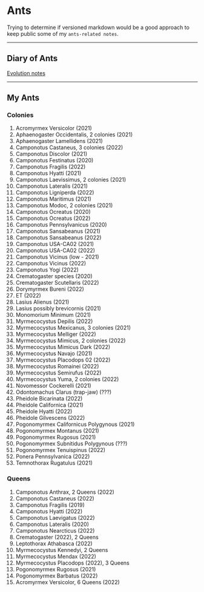 # Ants

Trying to determine if versioned markdown would be a good approach to keep public some of my `ants-related notes`.

---

## Diary of Ants
[Evolution notes](./diary.md)

---

<!-- 
When I receive a new Queen/Colony…
  Add it to My Ants (README.md)
  Add it to Internal Codes (README.md)
  Add it to Chart (chart.md)
  Add it to the diary (diary-202X.md)
  Add it to diapause (diapause.md)

When a Queen/Colony died…
  Add it to Dead Colonies (README.md)
  Add it to Dead section on Internal Codes (README.md)
  Put the note in the weekly post (diary-202X.md)
  Update basic template on the diary (diary-202X.md)
-->

##  My Ants

### Colonies

1. Acromyrmex Versicolor (2021)
1. Aphaenogaster Occidentalis, 2 colonies (2021)
1. Aphaenogaster Lamellidens (2021)
1. Camponotus Castaneus, 3 colonies (2022)
1. Camponotus Discolor (2021)
1. Camponotus Festinatus (2020)
1. Camponotus Fragilis (2022)
1. Camponotus Hyatti (2021)
1. Camponotus Laevissimus, 2 colonies (2021)
1. Camponotus Lateralis (2021)
1. Camponotus Ligniperda (2022)
1. Camponotus Maritimus (2021)
1. Camponotus Modoc, 2 colonies (2021)
1. Camponotus Ocreatus (2020)
1. Camponotus Ocreatus (2022)
1. Camponotus Pennsylvanicus (2020)
1. Camponotus Sansabeanus (2021)
1. Camponotus Sansabeanus (2022)
1. Camponotus USA-CA02 (2021)
1. Camponotus USA-CA02 (2022)
1. Camponotus Vicinus (low - 2021)
1. Camponotus Vicinus (2022)
1. Camponotus Yogi (2022)
1. Crematogaster species (2020)
1. Crematogaster Scutellaris (2022)
1. Dorymyrmex Bureni (2022)
1. ET (2022)
1. Lasius Alienus (2021)
1. Lasius possibly brevicornis (2021)
1. Monomorium Minimum (2021)
1. Myrmecocystus Depilis (2022)
1. Myrmecocystus Mexicanus, 3 colonies (2021)
1. Myrmecocystus Melliger (2022)
1. Myrmecocystus Mimicus, 2 colonies (2022)
1. Myrmecocystus Mimicus Dark (2022)
1. Myrmecocystus Navajo (2021)
1. Myrmecocystus Placodops 02 (2022)
1. Myrmecocystus Romainei (2022)
1. Myrmecocystus Semirufus (2022)
1. Myrmecocystus Yuma, 2 colonies (2022)
1. Novomessor Cockerelli (2021)
1. Odontomachus Clarus (trap-jaw) (???)
1. Pheidole Bicarinata (2022)
1. Pheidole Californica (2021)
1. Pheidole Hyatti (2022)
1. Pheidole Gilvescens (2022)
1. Pogonomyrmex Californicus Polygynous (2021)
1. Pogonomyrmex Montanus (2021)
1. Pogonomyrmex Rugosus (2021)
1. Pogonomyrmex Subnitidus Polygynous (???)
1. Pogonomyrmex Tenuispinus (2022)
1. Ponera Pennsylvanica (2022)
1. Temnothorax Rugatulus (2021)


### Queens

1. Camponotus Anthrax, 2 Queens (2022)
1. Camponotus Castaneus (2022)
1. Camponotus Fragilis (2019)
1. Camponotus Hyatti (2022)
1. Camponotus Laevigatus (2022)
1. Camponotus Lateralis (2020)
1. Camponotus Nearcticus (2022)
1. Crematogaster (2022), 2 Queens
1. Leptothorax Athabasca (2022)
1. Myrmecocystus Kennedyi, 2 Queens
1. Myrmecocystus Mendax (2022)
1. Myrmecocystus Placodops (2022), 3 Queens
1. Pogonomyrmex Rugosus (2021)
1. Pogonomyrmex Barbatus (2022)
1. Acromyrmex Versicolor, 6 Queens (2022)


<!--
Dead Queens/colonies
1. Acromyrmex Versicolor (2021-2021)
1. Acromyrmex Versicolor (ex 24) > Internal code: 50
1. Camponotus Laevigatus (2021-2021)
1. Camponotus Semitestaceus (2021-2021)
1. Liometopum Occidentale (2021-2021)
1. Myrmecocystus Mexicanus (2019-2021)
1. Myrmecocystus Mimicus, 2 colonies (2021-2021)
1. Myrmecocystus Navajo, 2 colonies (2021-2021)
1. Novomessor Cockerelli (2019-2021)
1. Pogonomyrmex Californicus (2021-2021)
1. Dorymyrmex Insanus (2021-2021)
1. Veromessor Andrei (2021-2022)
1. Myrmecocystus Romainei (2021-2022)
1. Myrmecocystus Mimicus (2022-2022)
1. Aphaenogaster Occidentalis (2021-2022)
1. Veromessor Pergandei (2022-2022)
1. Dorymyrmex Insanus (2021-2022)
1. Prenolepis Imparis (... - 2022)
1. Veromessor Pergandei (2022-2022)
1. Acromyrmex Versicolor (2021-2022)
1. Liometopum Occidentale (2021-2022)
1. Myrmecocystus Mimicus (2021-2022)
1. Veromessor Pergandei (2022-2022)
1. Camponotus Vicinus (high - 2021 - 2022)
1. Camponotus Fragilis (2021 - 2022)
1. Myrmecocystus Kennedyi (2021 - 2022)
1. Acromyrmex Versicolor (2021 - 2022)
1. Myrmecocystus Yuma (2022 - 2022)
1. Myrmecocystus Semirufus(2022 - 2022)
1. Ectomomyrmex Leeuwenhoeki (2022 - 2022)
1. Pogonomyrmex Barbatus (2022 - 2022)
1. Myrmecocystus Mexicanus Orange (2022 - 2022)
1. Pogonomyrmex Tenuispinus (2022 - 2022)
-->

<!--

## Care Sheets

1. [Camponotus Fragilis](./caresheets/camponotus-fragilis.md)
1. [Camponotus Laevigatus](./caresheets/camponotus-laevigatus.md)
1. [Camponotus Lateralis](./caresheets/camponotus-lateralis.md)
1. [Camponotus Pennsylvanicus](./caresheets/camponotus-pennsylvanicus.md)
1. [Camponotus Sansabeanus](./caresheets/camponotus-sansabeanus.md)
1. [Camponotus Vicinus Low](./caresheets/camponotus-vicinus-low.md)
1. [Camponotus Vicinus High](./caresheets/camponotus-vicinus-high.md)
1. [Novomessor cockerelli](./caresheets/novomessor-cockerelli.md)
1. [Pogonomyrmex californicus](./caresheets/pogonomyrmex-californicus.md)
1. [Veromessor andrei](./caresheets/veromessor-andrei.md)

-->

<!-- 

Internal Codes

DO NOT CHANGE ORDER.
Numbers based on tags.

  2. Camponotus Sansabeanus > Internal code: 30
  5. Camponotus Vicinus (low) > Internal code: 00
  7. Camponotus Fragilis > Internal code: 00
  8. Camponotus Lateralis > Internal code: 20
  9. Camponotus Hyatti > Internal code: 15
  10. Camponotus Maritimus > Internal code: 00
  11. Camponotus USA-CA02 > Internal code: 30
  12. Pogonomyrmex Rugosus > Internal code: 10
  31. Pogonomyrmex Californicus (3 Queens and workers) > Internal code: 00
  32. Camponotus Laevissimus > Internal code: 20
  33. Camponotus Modoc > Internal code: 16
  34. Camponotus Modoc > Internal code: 16
  39. Pheidole Californica > Internal code: 25
  44. Camponotus Hyatti > Internal code: 00
  46. Lasius Alienus > Internal code: 20
  48. Crematogaster species > Internal code: 33
  50. Camponotus Yogi > Internal code: 35
  51. Camponotus Laevigatus > Internal code: 13
  52. Camponotus Anthrax > Internal code: 13
  53. Camponotus Anthrax > Internal code: 13
  54. Camponotus USA-CA02 > Internal code: 36
  57. Camponotus Essigi > Internal code: 16
  58. Camponotus Essigi > Internal code: 16
  60. Aphaenogaster Occidentalis >  Internal code: 21
  66. Pogonomyrmex Montanus > Internal code: 25
  67. Myrmecocystus Depilis > Internal code: 20
  68. Camponotus Ligniperda > Internal code: 00
  69. Camponotus Castaneus > Internal code: 00
  70. Myrmecocystus Mimicus > Internal code: 10
  71. Myrmecocystus Melliger > Internal code: 20
  75. Camponotus Nearcticus > Internal code: 00
  76. Myrmecocystus Placodops > Internal code: 20
  77. Myrmecocystus Placodops > Internal code: 20
  78. Myrmecocystus Placodops > Internal code: 20
  79. Odontomachus Clarus (trap-jaw) > Internal code: 20
  80. Aphaenogaster Occidentalis > Internal code: 10
  81. Ectomomyrmex Leeuwenhoeki > Internal code: 20
  82. Pheidole Bicarinata > Internal code: 10
  83. Pogonomyrmex Barbatus > Internal code: 10
  84. Myrmecocystus Kennedyi > Internal code: 10
  85. Myrmecocystus Kennedyi > Internal code: 00
  86. Myrmecocystus Mimicus > Internal code: 10
  87. Camponotus Castaneus > Internal code: 00
  88. Myrmecocystus Mendax > Internal code: 30
  89. Myrmecocystus Mexicanus Orange > Internal code: 60
  90. Crematogaster > Internal code: 00
  91. Leptothorax Athabasca > Internal code: 15
  93. Pheidole Givescens > Internal code: 40
  94. Monomorium Minimum > Internal code: 10
  95. Pogonomyrmex Tenuispinus > Internal code: 50
  96. Pheidole Hyatti > Internal code: 00

  A5. Myrmecocystus Mimicus Dark  > Internal code: 42
  A4. Myrmecocystus Romainei > Internal code: 62
  A2. Camponotus Vicinus  > Internal code: 00
  A1. Camponotus Fragilis > Internal code: 00
  A3. Myrmecocystus Yuma > Internal code: 52
  A6. Myrmecocystus Placodops 02 > Internal code: 52

  A7. Aphaenogaster Lamellidens > Internal code: 25
  A8. Camponotus Discolor > Internal code: 20
  A9. Camponotus Laevissimus > Internal code: 20
  B1. Crematogaster Scutellaris > Internal code: 20
  B2. Dorymyrmex Bureni > Internal code: 10
  B3. ET > Internal code: 105
  B5. Pogonomyrmex Barbatus > Internal code: 20
  B7. Ponera Pennsylvanica > Internal code: 10
  B8. Casteneus ????

Formicariums:
  Acromyrmex Versicolor with Fungus > Internal code: 80
  Camponotus Festinatus > Internal code: 40
  Camponotus Pennsylvanicus > Internal code: 175
  Myrmecocystus Mexicanus > Internal code: 50
  Myrmecocystus Mexicanus > Internal code: 50
  Myrmecocystus Navajo > Internal code: 50
  Novomessor Cockerelli > Internal code: 37
  Pogonomyrmex Subnitidus Polygynous (with 4 Queens???) > Internal code: 80
  Camponotus Ocreatus >  Internal code: 45
  55. Camponotus Vicinus > Internal code: 16
  56. Camponotus Sansabeanus > Internal code: 21
  28. Acromyrmex Versicolor > Internal code: 35
  38. Temnothorax Rugatulus > Internal code: 43
  A7. Camponotus Ocreatus > Internal code: 00
  92. Myrmecocystus Yuma > Internal code: 40
  Myrmecocystus Semirufus > Internal code: 113



Acr Fungus:
Vic > Internal code: 105
  Fungus 1: 17
  Fungus 2: 18
  Queen 1 and F: 35
  Queen 2 and F: 35

B > Internal code: 91

Vic > Internal code: 125
  Fungus: 40
  Used formicarium: 10
  Shipping: 75

---

THA: 274
  5 Mini hearth XL:  5 x 55

THA: 600
  5 Mini hearth XL: 190
  Mini hearth XXL: 135
  Mini Hearth bifucarted: 65
  Nucleus plus Mini hearth XL: 210

Drew
  Formicarium with 1-chamber fungus-grower formicarium w/ substrate: 80
  
---

Dead:
  3. Camponotus Laevigatus > Internal code: 20
  6. Novomessor Cockerelli > Internal code: 45
  Ex 10. Camponotus Semitestaceus > Internal code: 30
  16. Liometopum Occidentale > Internal code: 00
  17. Myrmecocystus Navajo > Internal code: 30
  18. Myrmecocystus Mimicus > Internal code: 00
  23. Myrmecocystus Mimicus > Internal code: 00
  13. Pogonomyrmex Rugosus > Internal code: 10
  27. Dorymyrmex Insanus > Internal code: 10
  1. Veromessor Andrei > Internal code: 30
  30. Myrmecocystus Romainei (Queen) > Internal code: 50
  37. Myrmecocystus Mimicus > Internal code: 20
  49. Aphaenogaster Occidentalis > Internal code: 00
  45. Veromessor Pergandei > Internal code: 00
  61. Lasius possibly brevicornis > Internal code: 00
  42. Monomorium Ergatogyna > Internal code: 15
  43. Monomorium Ergatogyna > Internal code: 00
  63. Aphaenogaster Occidentalis > Internal code: 22
  22. Myrmecocystus Mimicus > Internal code: 25
  62. Dorymyrmex Insanus >  Internal code: 16
  47. Prenolepis Imparis > Internal code: 00
  59. Veromessor Pergandei > Internal code: 00
  15. Liometopum Occidentale > Internal code: 10
  35. Veromessor Pergandei > Internal code: 25
  64. Myrmecocystus Mimicus (dark red heads) > Internal code: 35
  65. Acromyrmex Versicolor
  29. Myrmecocystus Kennedyi > Internal code: 50
  73. Ectomomyrmex Leeuwenhoeki > Internal code: 20 - Arrived dead
  74. Myrmecocystus Placodops > Internal code: 40 - Arrived dead
  88. Myrmecocystus Yuma > Internal code: 10
  72. Myrmecocystus Semirufus > Internal code: 50
  Myrmecocystus Testaceus > Internal code: 00 - Arrived dead
  B6. Pogonomyrmex Tenuispinus > Internal code: 20
  B4. Myrmecocystus Yuma > Internal code: 25

  Pogonomyrmex Californicus > Internal code: 25
  Acromyrmex Versicolor > Internal code: 35
  Acromyrmex Versicolor (ex 24) > Internal code: 50 - Killed by invasive ants
  Camponotus Fragilis > Internal code: 25
  Camponotus Vicinus (high) (ex 4) > Internal code: 25

-->
